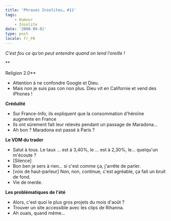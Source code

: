 ```yaml
---
title: 'Phrases Insolites… #11'
tags:
    - Humour
    - Insolite
date: '2008-09-01'
type: post
locale: fr_FR
---
```


_C’est fou ce qu’on peut entendre quand on tend l’oreille&nbsp;!_

**<!-- more -->

Religion 2.0**
- Attention à ne confondre Google et Dieu.
- Mais non je suis pas con non plus. Dieu vit en Californie et vend des iPhones&nbsp;!

**Crédulité**
- Sur France-Info, ils expliquent que la consommation d'héroïne augmente en France
- Ils ont sûrement fait leur relevés pendant un passage de Maradona…
- Ah bon&nbsp;? Maradona est passé à Paris&nbsp;?

**Le VDM du trader**
- Salut à tous. Le taux … est à 3,40%, le … est à 2,30%, le… quelqu'un m'écoute&nbsp;?
- [Silence]
- Bon ben je sers à rien… si c'est comme ça, j'arrête de parler.
- [voix de haut-parleur] Non, non, continue, c'est agréable, ça fait un bruit de fond.
- Vie de merde.

**Les problématiques de l'été**
- Alors, c'est quoi le plus gros projets du mois d'août&nbsp;?
- Trouver un site accessible avec les clips de Rihanna.
- Ah ouais, quand même…